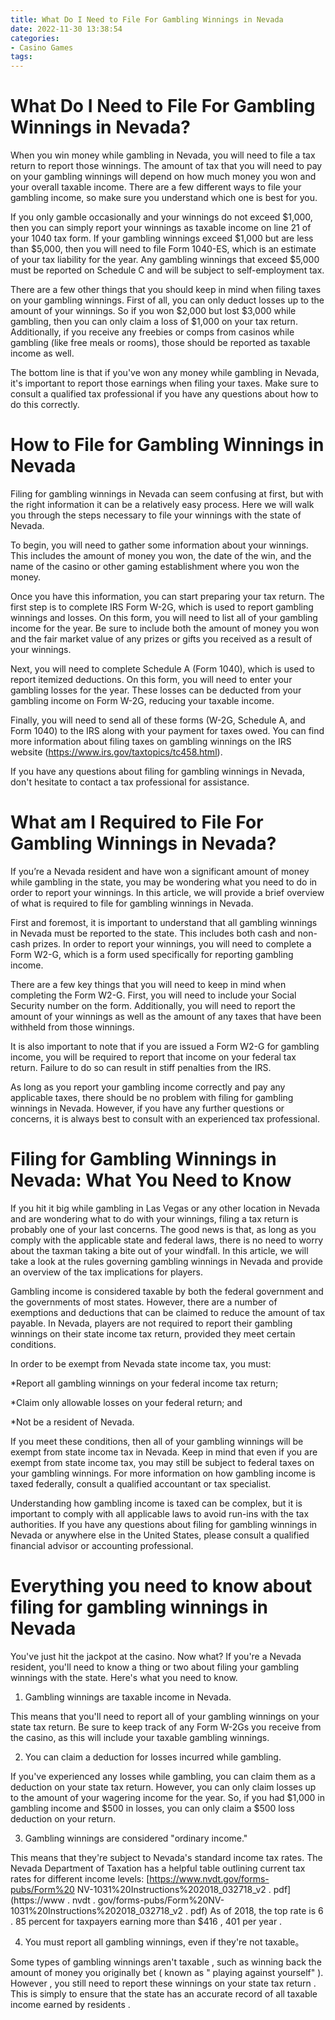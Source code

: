 ```yaml
---
title: What Do I Need to File For Gambling Winnings in Nevada
date: 2022-11-30 13:38:54
categories:
- Casino Games
tags:
---
```



#  What Do I Need to File For Gambling Winnings in Nevada?

When you win money while gambling in Nevada, you will need to file a tax return to report those winnings. The amount of tax that you will need to pay on your gambling winnings will depend on how much money you won and your overall taxable income. There are a few different ways to file your gambling income, so make sure you understand which one is best for you.

If you only gamble occasionally and your winnings do not exceed $1,000, then you can simply report your winnings as taxable income on line 21 of your 1040 tax form. If your gambling winnings exceed $1,000 but are less than $5,000, then you will need to file Form 1040-ES, which is an estimate of your tax liability for the year. Any gambling winnings that exceed $5,000 must be reported on Schedule C and will be subject to self-employment tax.

There are a few other things that you should keep in mind when filing taxes on your gambling winnings. First of all, you can only deduct losses up to the amount of your winnings. So if you won $2,000 but lost $3,000 while gambling, then you can only claim a loss of $1,000 on your tax return. Additionally, if you receive any freebies or comps from casinos while gambling (like free meals or rooms), those should be reported as taxable income as well.

The bottom line is that if you've won any money while gambling in Nevada, it's important to report those earnings when filing your taxes. Make sure to consult a qualified tax professional if you have any questions about how to do this correctly.

#  How to File for Gambling Winnings in Nevada

Filing for gambling winnings in Nevada can seem confusing at first, but with the right information it can be a relatively easy process. Here we will walk you through the steps necessary to file your winnings with the state of Nevada.

To begin, you will need to gather some information about your winnings. This includes the amount of money you won, the date of the win, and the name of the casino or other gaming establishment where you won the money.

Once you have this information, you can start preparing your tax return. The first step is to complete IRS Form W-2G, which is used to report gambling winnings and losses. On this form, you will need to list all of your gambling income for the year. Be sure to include both the amount of money you won and the fair market value of any prizes or gifts you received as a result of your winnings.

Next, you will need to complete Schedule A (Form 1040), which is used to report itemized deductions. On this form, you will need to enter your gambling losses for the year. These losses can be deducted from your gambling income on Form W-2G, reducing your taxable income.

Finally, you will need to send all of these forms (W-2G, Schedule A, and Form 1040) to the IRS along with your payment for taxes owed. You can find more information about filing taxes on gambling winnings on the IRS website (https://www.irs.gov/taxtopics/tc458.html).

If you have any questions about filing for gambling winnings in Nevada, don't hesitate to contact a tax professional for assistance.

#  What am I Required to File For Gambling Winnings in Nevada?

If you’re a Nevada resident and have won a significant amount of money while gambling in the state, you may be wondering what you need to do in order to report your winnings. In this article, we will provide a brief overview of what is required to file for gambling winnings in Nevada.

First and foremost, it is important to understand that all gambling winnings in Nevada must be reported to the state. This includes both cash and non-cash prizes. In order to report your winnings, you will need to complete a Form W2-G, which is a form used specifically for reporting gambling income.

There are a few key things that you will need to keep in mind when completing the Form W2-G. First, you will need to include your Social Security number on the form. Additionally, you will need to report the amount of your winnings as well as the amount of any taxes that have been withheld from those winnings.

It is also important to note that if you are issued a Form W2-G for gambling income, you will be required to report that income on your federal tax return. Failure to do so can result in stiff penalties from the IRS.

As long as you report your gambling income correctly and pay any applicable taxes, there should be no problem with filing for gambling winnings in Nevada. However, if you have any further questions or concerns, it is always best to consult with an experienced tax professional.

#  Filing for Gambling Winnings in Nevada: What You Need to Know

If you hit it big while gambling in Las Vegas or any other location in Nevada and are wondering what to do with your winnings, filing a tax return is probably one of your last concerns. The good news is that, as long as you comply with the applicable state and federal laws, there is no need to worry about the taxman taking a bite out of your windfall. In this article, we will take a look at the rules governing gambling winnings in Nevada and provide an overview of the tax implications for players.

Gambling income is considered taxable by both the federal government and the governments of most states. However, there are a number of exemptions and deductions that can be claimed to reduce the amount of tax payable. In Nevada, players are not required to report their gambling winnings on their state income tax return, provided they meet certain conditions.

In order to be exempt from Nevada state income tax, you must:

*Report all gambling winnings on your federal income tax return;

*Claim only allowable losses on your federal return; and

*Not be a resident of Nevada.

If you meet these conditions, then all of your gambling winnings will be exempt from state income tax in Nevada. Keep in mind that even if you are exempt from state income tax, you may still be subject to federal taxes on your gambling winnings. For more information on how gambling income is taxed federally, consult a qualified accountant or tax specialist.

Understanding how gambling income is taxed can be complex, but it is important to comply with all applicable laws to avoid run-ins with the tax authorities. If you have any questions about filing for gambling winnings in Nevada or anywhere else in the United States, please consult a qualified financial advisor or accounting professional.

#  Everything you need to know about filing for gambling winnings in Nevada

You've just hit the jackpot at the casino. Now what? If you're a Nevada resident, you'll need to know a thing or two about filing your gambling winnings with the state. Here's what you need to know.

1. Gambling winnings are taxable income in Nevada.

This means that you'll need to report all of your gambling winnings on your state tax return. Be sure to keep track of any Form W-2Gs you receive from the casino, as this will include your taxable gambling winnings.

2. You can claim a deduction for losses incurred while gambling.

If you've experienced any losses while gambling, you can claim them as a deduction on your state tax return. However, you can only claim losses up to the amount of your wagering income for the year. So, if you had $1,000 in gambling income and $500 in losses, you can only claim a $500 loss deduction on your return.

3. Gambling winnings are considered "ordinary income."

This means that they're subject to Nevada's standard income tax rates. The Nevada Department of Taxation has a helpful table outlining current tax rates for different income levels: [https://www.nvdt.gov/forms-pubs/Form%20 NV-1031%20Instructions%202018_032718_v2 . pdf](https://www . nvdt . gov/forms-pubs/Form%20NV-1031%20Instructions%202018_032718_v2 . pdf) As of 2018, the top rate is 6 . 85 percent for taxpayers earning more than $416 , 401 per year .

4. You must report all gambling winnings, even if they're not taxable。


 Some types of gambling winnings aren't taxable , such as winning back the amount of money you originally bet ( known as " playing against yourself" ). However , you still need to report these winnings on your state tax return . This is simply to ensure that the state has an accurate record of all taxable income earned by residents .